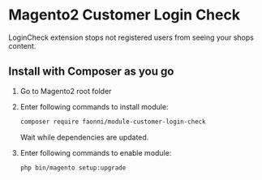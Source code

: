 # Magento2 Customer Login Check

LoginCheck extension stops not registered users from seeing your shops content.

## Install with Composer as you go

1. Go to Magento2 root folder

2. Enter following commands to install module:

    ```bash
    composer require faonni/module-customer-login-check
    ```
   Wait while dependencies are updated.

3. Enter following commands to enable module:

    ```bash
    php bin/magento setup:upgrade
    ```
